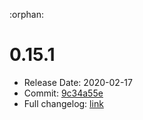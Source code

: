 :orphan:

# 0.15.1
  - Release Date: 2020-02-17
  - Commit: [9c34a55e](https://github.com/OpenSpace/OpenSpace/commit/9c34a55e50d7039c4408d2d0f8f9b0e73fc93bdc)
  - Full changelog: [link](https://github.com/OpenSpace/OpenSpace/releases/tag/releases%2Fv0.15.1)
